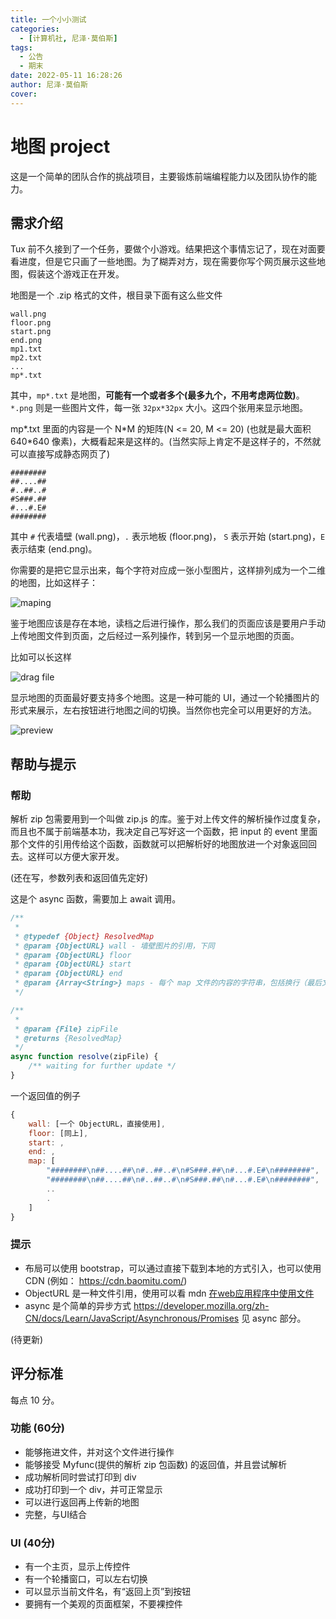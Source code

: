 ```yaml
---
title: 一个小小测试
categories:
  - [计算机社, 尼泽·莫伯斯]
tags:
  - 公告
  - 期末
date: 2022-05-11 16:28:26
author: 尼泽·莫伯斯
cover:
---
```


# 地图 project

这是一个简单的团队合作的挑战项目，主要锻炼前端编程能力以及团队协作的能力。

## 需求介绍

Tux 前不久接到了一个任务，要做个小游戏。结果把这个事情忘记了，现在对面要看进度，但是它只画了一些地图。为了糊弄对方，现在需要你写个网页展示这些地图，假装这个游戏正在开发。

地图是一个 .zip 格式的文件，根目录下面有这么些文件

```text
wall.png
floor.png
start.png
end.png
mp1.txt
mp2.txt
...
mp*.txt
```

其中，`mp*.txt` 是地图，**可能有一个或者多个(最多九个，不用考虑两位数)**。`*.png` 则是一些图片文件，每一张 `32px*32px` 大小。这四个张用来显示地图。

mp*.txt 里面的内容是一个 N*M 的矩阵(N <= 20, M <= 20) (也就是最大面积 640\*640 像素)，大概看起来是这样的。(当然实际上肯定不是这样子的，不然就可以直接写成静态网页了)

```text
########
##....##
#..##..#
#S###.##
#...#.E#
########
```

其中 `#` 代表墙壁 (wall.png)，`.` 表示地板 (floor.png)， `S` 表示开始 (start.png)，`E` 表示结束 (end.png)。

你需要的是把它显示出来，每个字符对应成一张小型图片，这样排列成为一个二维的地图，比如这样子：

![maping](maping.png)

鉴于地图应该是存在本地，读档之后进行操作，那么我们的页面应该是要用户手动上传地图文件到页面，之后经过一系列操作，转到另一个显示地图的页面。

比如可以长这样

![drag file](dragfile.png)

显示地图的页面最好要支持多个地图。这是一种可能的 UI，通过一个轮播图片的形式来展示，左右按钮进行地图之间的切换。当然你也完全可以用更好的方法。

![preview](preview.png)

## 帮助与提示

### 帮助

解析 zip 包需要用到一个叫做 zip.js 的库。鉴于对上传文件的解析操作过度复杂，而且也不属于前端基本功，我决定自己写好这一个函数，把 input 的 event 里面那个文件的引用传给这个函数，函数就可以把解析好的地图放进一个对象返回回去。这样可以方便大家开发。

(还在写，参数列表和返回值先定好)

这是个 async 函数，需要加上 await 调用。

```js
/**
 * 
 * @typedef {Object} ResolvedMap
 * @param {ObjectURL} wall - 墙壁图片的引用，下同
 * @param {ObjectURL} floor
 * @param {ObjectURL} start
 * @param {ObjectURL} end
 * @param {Array<String>} maps - 每个 map 文件的内容的字符串，包括换行（最后文件尾也有换行）
 */

/**
 * 
 * @param {File} zipFile 
 * @returns {ResolvedMap}
 */
async function resolve(zipFile) {
    /** waiting for further update */
}
```

一个返回值的例子

```js
{
    wall: [一个 ObjectURL，直接使用],
    floor: [同上],
    start: ,
    end: ,
    map: [
        "########\n##....##\n#..##..#\n#S###.##\n#...#.E#\n########",
        "########\n##....##\n#..##..#\n#S###.##\n#...#.E#\n########",
        ..
        .
    ]
}
```

### 提示

- 布局可以使用 bootstrap，可以通过直接下载到本地的方式引入，也可以使用 CDN (例如： <https://cdn.baomitu.com/>)
- ObjectURL 是一种文件引用，使用可以看 mdn [在web应用程序中使用文件](https://developer.mozilla.org/zh-CN/docs/Web/API/File/Using_files_from_web_applications#example.3a_using_object_urls_to_display_images)
- async 是个简单的异步方式 <https://developer.mozilla.org/zh-CN/docs/Learn/JavaScript/Asynchronous/Promises> 见 async 部分。

(待更新)

## 评分标准

每点 10 分。

### 功能 (60分)

- 能够拖进文件，并对这个文件进行操作
- 能够接受 Myfunc(提供的解析 zip 包函数) 的返回值，并且尝试解析
- 成功解析同时尝试打印到 div
- 成功打印到一个 div，并可正常显示
- 可以进行返回再上传新的地图
- 完整，与UI结合

### UI (40分)

- 有一个主页，显示上传控件
- 有一个轮播窗口，可以左右切换
- 可以显示当前文件名，有“返回上页”到按钮
- 要拥有一个美观的页面框架，不要裸控件
